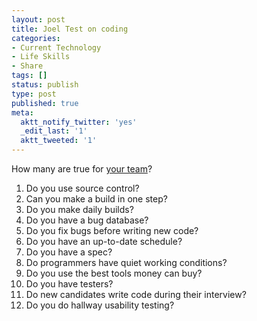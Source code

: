 ```yaml
---
layout: post
title: Joel Test on coding
categories:
- Current Technology
- Life Skills
- Share
tags: []
status: publish
type: post
published: true
meta:
  aktt_notify_twitter: 'yes'
  _edit_last: '1'
  aktt_tweeted: '1'
---
```

How many are true for <a href="http://www.joelonsoftware.com/articles/fog0000000043.html">your team</a>?
<ol>
	<li>Do you use source control?</li>
	<li>Can you make a build in one step?</li>
	<li>Do you make daily builds?</li>
	<li>Do you have a bug database?</li>
	<li>Do you fix bugs before writing new code?</li>
	<li>Do you have an up-to-date schedule?</li>
	<li>Do you have a spec?</li>
	<li>Do programmers have quiet working conditions?</li>
	<li>Do you use the best tools money can buy?</li>
	<li>Do you have testers?</li>
	<li>Do new candidates write code during their interview?</li>
	<li>Do you do hallway usability testing?</li>
</ol>
